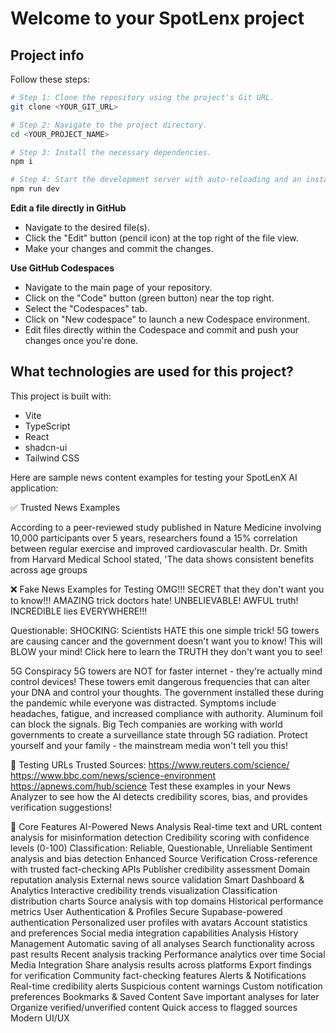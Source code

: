 # Welcome to your SpotLenx project

## Project info

Follow these steps:

```sh
# Step 1: Clone the repository using the project's Git URL.
git clone <YOUR_GIT_URL>

# Step 2: Navigate to the project directory.
cd <YOUR_PROJECT_NAME>

# Step 3: Install the necessary dependencies.
npm i

# Step 4: Start the development server with auto-reloading and an instant preview.
npm run dev
```

**Edit a file directly in GitHub**

- Navigate to the desired file(s).
- Click the "Edit" button (pencil icon) at the top right of the file view.
- Make your changes and commit the changes.

**Use GitHub Codespaces**

- Navigate to the main page of your repository.
- Click on the "Code" button (green button) near the top right.
- Select the "Codespaces" tab.
- Click on "New codespace" to launch a new Codespace environment.
- Edit files directly within the Codespace and commit and push your changes once you're done.

## What technologies are used for this project?

This project is built with:

- Vite
- TypeScript
- React
- shadcn-ui
- Tailwind CSS

Here are sample news content examples for testing your SpotLenX AI application:

✅ Trusted News Examples

According to a peer-reviewed study published in Nature Medicine involving 10,000 participants over 5 years, researchers found a 15% correlation between regular exercise and improved cardiovascular health. Dr. Smith from Harvard Medical School stated, 'The data shows consistent benefits across age groups

❌ Fake News Examples for Testing
OMG!!! SECRET that they don't want you to know!!! AMAZING trick doctors hate! UNBELIEVABLE! AWFUL truth! INCREDIBLE lies EVERYWHERE!!!


Questionable:
SHOCKING: Scientists HATE this one simple trick! 5G towers are causing cancer and the government doesn't want you to know! This will BLOW your mind! Click here to learn the TRUTH they don't want you to see!

5G Conspiracy
5G towers are NOT for faster internet - they're actually mind control devices! These towers emit dangerous frequencies that can alter your DNA and control your thoughts. The government installed these during the pandemic while everyone was distracted. Symptoms include headaches, fatigue, and increased compliance with authority. Aluminum foil can block the signals. Big Tech companies are working with world governments to create a surveillance state through 5G radiation. Protect yourself and your family - the mainstream media won't tell you this!

🧪 Testing URLs
Trusted Sources:
https://www.reuters.com/science/
https://www.bbc.com/news/science-environment
https://apnews.com/hub/science
Test these examples in your News Analyzer to see how the AI detects credibility scores, bias, and provides verification suggestions!

🎯 Core Features
AI-Powered News Analysis
Real-time text and URL content analysis for misinformation detection
Credibility scoring with confidence levels (0-100)
Classification: Reliable, Questionable, Unreliable
Sentiment analysis and bias detection
Enhanced Source Verification
Cross-reference with trusted fact-checking APIs
Publisher credibility assessment
Domain reputation analysis
External news source validation
Smart Dashboard & Analytics
Interactive credibility trends visualization
Classification distribution charts
Source analysis with top domains
Historical performance metrics
User Authentication & Profiles
Secure Supabase-powered authentication
Personalized user profiles with avatars
Account statistics and preferences
Social media integration capabilities
Analysis History Management
Automatic saving of all analyses
Search functionality across past results
Recent analysis tracking
Performance analytics over time
Social Media Integration
Share analysis results across platforms
Export findings for verification
Community fact-checking features
Alerts & Notifications
Real-time credibility alerts
Suspicious content warnings
Custom notification preferences
Bookmarks & Saved Content
Save important analyses for later
Organize verified/unverified content
Quick access to flagged sources
Modern UI/UX